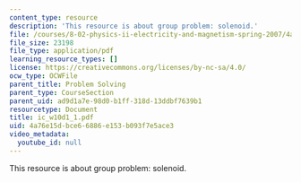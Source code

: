 ```yaml
---
content_type: resource
description: 'This resource is about group problem: solenoid.'
file: /courses/8-02-physics-ii-electricity-and-magnetism-spring-2007/4a76e15dbce66886e153b093f7e5ace3_ic_w10d1_1.pdf
file_size: 23198
file_type: application/pdf
learning_resource_types: []
license: https://creativecommons.org/licenses/by-nc-sa/4.0/
ocw_type: OCWFile
parent_title: Problem Solving
parent_type: CourseSection
parent_uid: ad9d1a7e-98d0-b1ff-318d-13ddbf7639b1
resourcetype: Document
title: ic_w10d1_1.pdf
uid: 4a76e15d-bce6-6886-e153-b093f7e5ace3
video_metadata:
  youtube_id: null
---
```

This resource is about group problem: solenoid.